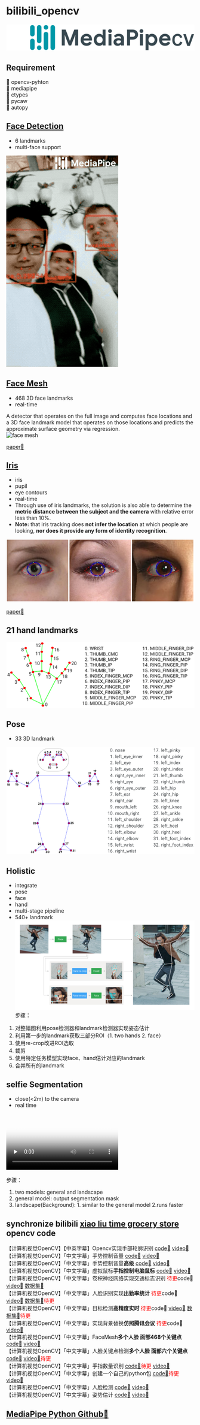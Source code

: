<!--
 * @Author: goog
 * @Date: 2021-07-17 09:33:10
 * @LastEditTime: 2021-08-06 21:15:41
 * @LastEditors: goog
 * @Description: #
 * @FilePath: /GithubSyn/bilibili_opencv/README.md
 * Time Limit Exceeded!
-->
# bilibili_opencv
![](./resources/mediapipe_small.png)
## Requirement
🌟 opencv-pyhton  
🌟 mediapipe  
🌟 ctypes  
🌟 pycaw      
🌟 autopy    
## [Face Detection](https://google.github.io/mediapipe/solutions/face_detection.html)
- 6 landmarks   
- multi-face support     

![face detection](./resources/face_detection_android_gpu.gif)
## [Face Mesh](https://google.github.io/mediapipe/solutions/face_mesh.html)
- 468 3D face landmarks  
- real-time 

A detector that operates on the full image and computes face locations and a 3D face landmark model that operates on those locations and predicts the approximate surface geometry via regression.   
![face mesh](./resources/face_mesh_ar_effects.gif)  

[paper🔗](https://arxiv.org/abs/1907.06724)
## [Iris](https://google.github.io/mediapipe/solutions/iris.html)
- iris
- pupil
- eye contours
- real-time
- Through use of iris landmarks, the solution is also able to determine the **metric distance between the subject and the camera** with relative error less than 10%. 
- **Note:** that iris tracking does **not infer the location** at which people are looking, **nor does it provide any form of identity recognition**.      

![iris](./resources/iris_tracking_eye_and_iris_landmarks.png)  

[paper🔗](https://arxiv.org/abs/2006.11341)
## 21 hand landmarks
![hand landmakrs](./resources/hand_landmarks.png)

## Pose
- 33 3D landmark

![pose landmark](./resources/pose_tracking_full_body_landmarks.png)


## Holistic
- integrate
- pose
- face
- hand
- multi-stage pipeline
- 540+ landmark
![](./resources/holistic_pipeline_example.jpg)
步骤：
<ol>
    <li>对整幅图利用pose检测器和landmark检测器实现姿态估计</li>
    <li>利用第一步的landmark获取三部分ROI（1. two hands 2. face）</li>
    <li>使用re-crop改进ROI选取</li>
    <li>裁剪</li>
    <li>使用特定任务模型实现face、hand估计对应的landmark</li>
    <li>合并所有的landmark</li>
</ol>

## selfie Segmentation  
- close(<2m) to the camera
- real time  

<video id="video" controls="" preload="none" poster="作者(图片地址)">
<source id="mp4" src="./resources/selfie_segmentation_web.mp4" type="video/mp4">
</video>

步骤：
<ol>
    <li>two models: general and landscape</li>
    <li>general model: output segmentation mask</li>
    <li>landscape(Background): 1. similar to the general model 2.runs faster</li>
</ol>


## synchronize bilibili [xiao liu time grocery store](https://space.bilibili.com/144585110)  opencv code
【计算机视觉OpenCV】【中英字幕】Opencv实现手部轮廓识别 [code🔗](https://github.com/liuxianyi/bilibili_opencv/blob/main/HandMarkRecognition/HandTrackingMdule.py) [video🔗](https://www.bilibili.com/video/BV1Hv411n7LK?t=146)  
【计算机视觉OpenCV】「中文字幕」手势控制音量 [code🔗](./HandMarkRecognition/VolumeControl.py) [video🔗](https://www.bilibili.com/video/BV1jK4y1u7AB)   
【计算机视觉OpenCV】「中文字幕」手势控制音量**高级** [code🔗](./HandMarkRecognition/VolumeControlAdvance.py) [video🔗](https://www.bilibili.com/video/BV1qM4y1K7Un)    
【计算机视觉OpenCV】「中文字幕」虚拟鼠标**手指控制电脑鼠标** [code🔗](./HandMarkRecognition/AIVirtualMouseProject.py) [video🔗](https://www.bilibili.com/video/BV1ZV411W7T8)   
【计算机视觉OpenCV】「中文字幕」卷积神经网络实现交通标志识别 [<a style="color:red">待更</a>code🔗]() [video🔗](https://www.bilibili.com/video/BV11U4y1379f) [数据集🔗](https://sid.erda.dk/public/archives/daaeac0d7ce1152aea9b61d9f1e19370/published-archive.html)   
【计算机视觉OpenCV】「中文字幕」人脸识别实现**出勤率统计** [<a style="color:red">待更</a>code🔗]() [video🔗](https://www.bilibili.com/video/BV1Dv411J7st) [数据集🔗<a style="color:red">待更</a>]()    
【计算机视觉OpenCV】「中文字幕」目标检测**高精度实时** [<a style="color:red">待更</a>code🔗]() [video🔗](https://www.bilibili.com/video/BV1ZV411H7KS) [数据集🔗<a style="color:red">待更</a>]()    
【计算机视觉OpenCV】「中文字幕」实现背景替换**仿照腾讯会议** [<a style="color:red">待更</a>code🔗]() [video🔗](https://www.bilibili.com/video/BV1vM4y1T765/)    
【计算机视觉OpenCV】「中文字幕」FaceMesh**多个人脸 面部468个关键点** [code🔗](./FaceMesh/FaceMeshMoudle.py) [video🔗](https://www.bilibili.com/video/BV1bb4y1r7n7/)  
【计算机视觉OpenCV】「中文字幕」人脸关键点检测**多个人脸 面部六个关键点** [code🔗](./FaceDetection/FaceDetectionMoudle.py) [video🔗<a style="color:red">待更</a>]()  
【计算机视觉OpenCV】「中文字幕」手指数量识别 [code🔗<a style="color:red">待更</a>]() [video🔗](https://www.bilibili.com/video/BV1Th411z73s/)  
【计算机视觉OpenCV】「中文字幕」创建一个自己的python包 [code🔗<a style="color:red">待更</a>]() [video🔗](https://www.bilibili.com/video/BV1wP4y1t7Hk/)  
【计算机视觉OpenCV】「中文字幕」人脸检测 [code🔗](./FaceDetection/FaceDetectionMoudle.py) [video🔗](https://www.bilibili.com/video/BV1MM4y1N7Zq/)  
【计算机视觉OpenCV】「中文字幕」姿势估计 [code🔗](./FaceDetection/PoseModule.py) [video🔗](https://www.bilibili.com/video/BV1qy4y1j7Gy/)  

## [MediaPipe Python Github🔗](https://github.com/google/mediapipe/tree/master/mediapipe/python)



